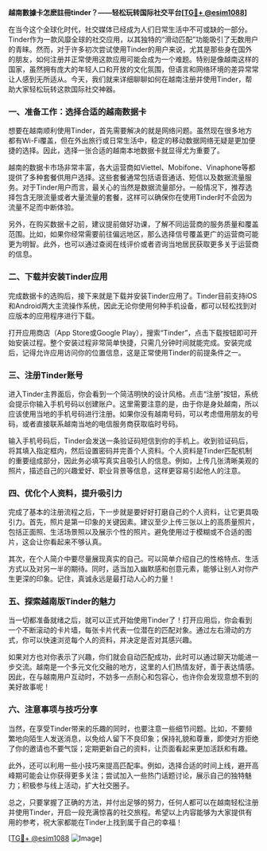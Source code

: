 **越南數據卡怎麽註冊tinder？——轻松玩转国际社交平台[[TG💪+ @esim1088](https://t.me/s/esim1088)]**

在当今这个全球化时代，社交媒体已经成为人们日常生活中不可或缺的一部分。Tinder作为一款风靡全球的社交应用，以其独特的“滑动匹配”功能吸引了无数用户的青睐。然而，对于许多初次尝试使用Tinder的用户来说，尤其是那些身在国外的朋友，如何注册并正常使用这款应用可能会成为一个难题。特别是像越南这样的国家，虽然拥有庞大的年轻人口和开放的文化氛围，但语言和网络环境的差异常常让人感到无所适从。今天，我们就来详细聊聊如何在越南注册并使用Tinder，帮助大家轻松玩转这款国际社交神器。

### 一、准备工作：选择合适的越南数据卡

想要在越南顺利使用Tinder，首先需要解决的就是网络问题。虽然现在很多地方都有Wi-Fi覆盖，但在外出旅行或日常生活中，稳定的移动数据网络无疑是更加便捷的选择。因此，选择一张合适的越南本地数据卡就显得尤为重要了。

越南的数据卡市场非常丰富，各大运营商如Viettel、Mobifone、Vinaphone等都提供了多种套餐供用户选择。这些套餐通常包括语音通话、短信以及数据流量服务。对于Tinder用户而言，最关心的当然是数据流量部分。一般情况下，推荐选择包含无限流量或者大量流量的套餐，这样可以确保你在使用Tinder时不会因为流量不足而中断体验。

另外，在购买数据卡之前，建议提前做好功课，了解不同运营商的服务质量和覆盖范围。比如，如果你经常需要前往偏远地区，那么选择信号覆盖更广的运营商可能更为明智。此外，也可以通过查阅在线评价或者咨询当地居民获取更多关于运营商的信息。

### 二、下载并安装Tinder应用

完成数据卡的选购后，接下来就是下载并安装Tinder应用了。Tinder目前支持iOS和Android两大主流操作系统，因此无论你使用何种手机设备，都可以轻松找到对应版本的应用程序进行下载。

打开应用商店（App Store或Google Play），搜索“Tinder”，点击下载按钮即可开始安装过程。整个安装过程非常简单快捷，只需几分钟时间就能完成。安装完成后，记得允许应用访问你的位置信息，这是正常使用Tinder的前提条件之一。

### 三、注册Tinder账号

进入Tinder主界面后，你会看到一个简洁明快的设计风格。点击“注册”按钮，系统会提示你输入手机号码以创建账户。这里需要注意的是，由于你是身处越南，所以应该使用当地的手机号码进行注册。如果你没有越南号码，可以考虑借用朋友的号码，或者直接联系越南当地的电信服务商获取临时号码。

输入手机号码后，Tinder会发送一条验证码短信到你的手机上。收到验证码后，将其填入指定框内，然后设置密码并完善个人资料。个人资料是Tinder匹配机制的重要组成部分，因此务必填写真实且吸引人的信息。例如，上传几张清晰美观的照片，描述自己的兴趣爱好、职业背景等信息，这样更容易引起他人的注意。

### 四、优化个人资料，提升吸引力

完成了基本的注册流程之后，下一步就是要好好打磨自己的个人资料，让它更具吸引力。首先，照片是第一印象的关键因素。建议至少上传三张以上的高质量照片，包括正面照、生活场景照以及展示个性的照片。避免使用过于模糊或不合适的图片，这会让你看起来不够认真。

其次，在个人简介中要尽量展现真实的自己。可以简单介绍自己的性格特点、生活方式以及对另一半的期待。同时，适当加入幽默感和创意元素，能够让别人对你产生更深的印象。记住，真诚永远是最打动人心的力量！

### 五、探索越南版Tinder的魅力

当一切都准备就绪之后，就可以正式开始使用Tinder了！打开应用后，你会看到一个不断滚动的卡片墙，每张卡片代表一位潜在的匹配对象。通过左右滑动的方式，你可以快速浏览每个人的资料，并决定是否对其感兴趣。

如果对方也对你表示了兴趣，你们就会自动匹配成功，此时可以通过聊天功能进一步交流。越南是一个多元文化交融的地方，这里的人们热情友好，善于表达情感。因此，在与越南用户互动时，不妨多一点耐心和包容心，也许你会发现意想不到的美好故事呢！

### 六、注意事项与技巧分享

当然，在享受Tinder带来的乐趣的同时，也要注意一些细节问题。比如，不要频繁地向陌生人发送消息，以免给人留下不良印象；保持礼貌和尊重，即使对方拒绝了你的邀请也不要气馁；定期更新自己的资料，让页面看起来更加活跃和有趣。

此外，还可以利用一些小技巧来提高匹配率。例如，选择合适的时间上线，避开高峰期可能会让你获得更多关注；尝试加入一些热门话题讨论，展示自己的独特魅力；积极参与线上活动，扩大社交圈子。

总之，只要掌握了正确的方法，并付出足够的努力，任何人都可以在越南轻松注册并使用Tinder，开启一段充满惊喜的社交旅程。希望以上内容能够为大家提供有用的参考，祝大家都能在Tinder上找到属于自己的幸福！

[[TG💪+ @esim1088](https://t.me/s/esim1088) ![Image](https://i.postimg.cc/4NQfJmqS/Snipaste-2025-05-13-00-14-12.png)]